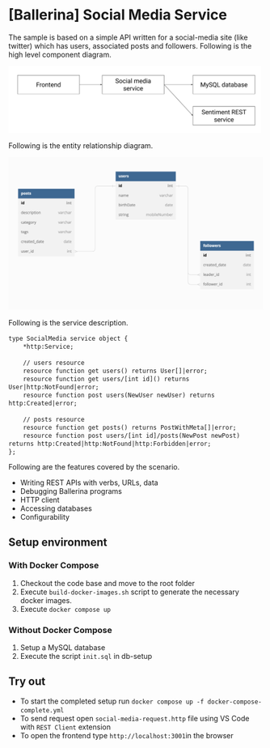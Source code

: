 # [Ballerina] Social Media Service

The sample is based on a simple API written for a social-media site (like twitter) which has users, associated posts and followers. Following is the high level component diagram.

<img src="diagram.jpg" alt="drawing" width='500'/>

Following is the entity relationship diagram.

<img src="er.png" alt="drawing" width='700'/>

Following is the service description.

```ballerina
type SocialMedia service object {
    *http:Service;

    // users resource
    resource function get users() returns User[]|error;
    resource function get users/[int id]() returns User|http:NotFound|error;
    resource function post users(NewUser newUser) returns http:Created|error;

    // posts resource
    resource function get posts() returns PostWithMeta[]|error;
    resource function post users/[int id]/posts(NewPost newPost) returns http:Created|http:NotFound|http:Forbidden|error;
};
```

Following are the features covered by the scenario.

- Writing REST APIs with verbs, URLs, data
- Debugging Ballerina programs
- HTTP client
- Accessing databases
- Configurability

## Setup environment

### With Docker Compose

1. Checkout the code base and move to the root folder
2. Execute `build-docker-images.sh` script to generate the necessary docker images.
3. Execute `docker compose up`

### Without Docker Compose

1. Setup a MySQL database
2. Execute the script `init.sql` in db-setup

## Try out

- To start the completed setup run `docker compose up -f docker-compose-complete.yml`
- To send request open `social-media-request.http` file using VS Code with `REST Client` extension
- To open the frontend type `http://localhost:3001`in the browser
